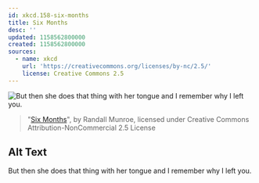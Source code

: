 ```yaml
---
id: xkcd.158-six-months
title: Six Months
desc: ''
updated: 1158562800000
created: 1158562800000
sources:
  - name: xkcd
    url: 'https://creativecommons.org/licenses/by-nc/2.5/'
    license: Creative Commons 2.5
---
```

![But then she does that thing with her tongue and I remember why I left you.](https://imgs.xkcd.com/comics/six_months.png)
> "[Six Months](https://xkcd.com/158/)", by Randall Munroe, licensed under Creative Commons Attribution-NonCommercial 2.5 License

## Alt Text
But then she does that thing with her tongue and I remember why I left you.
